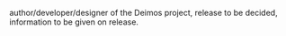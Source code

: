author/developer/designer of the Deimos project, release to be decided, information to be given on release.
